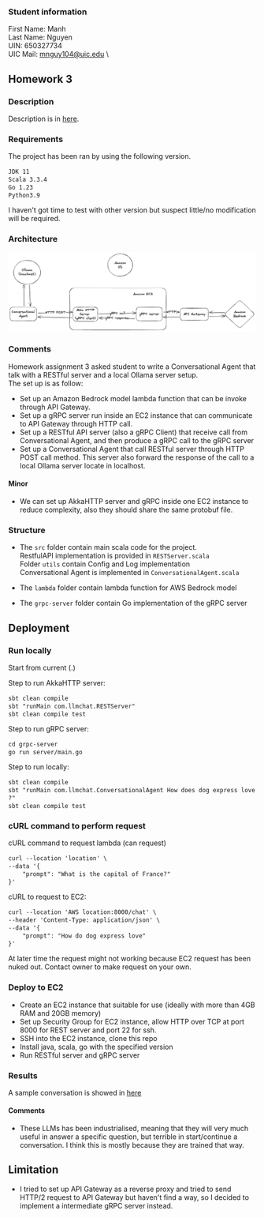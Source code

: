 ### Student information
First Name: Manh \
Last Name: Nguyen \
UIN: 650327734 \
UIC Mail: mnguy104@uic.edu \

## Homework 3
### Description
Description is in [here](./Homeworks/Homework3.md).
### Requirements
The project has been ran by using the following version. 
```
JDK 11 
Scala 3.3.4 
Go 1.23 
Python3.9 
```
I haven't got time to test with other version but suspect little/no modification will be required.

### Architecture
![image info](./architecture.png)

### Comments
Homework assignment 3 asked student to write a Conversational Agent that talk with a RESTful server and a local Ollama server setup. \
The set up is as follow: 
- Set up an Amazon Bedrock model lambda function that can be invoke through API Gateway. 
- Set up a gRPC server run inside an EC2 instance that can communicate to API Gateway through HTTP call.
- Set up a RESTful API server (also a gRPC Client) that receive call from Conversational Agent, and then produce a gRPC call to the gRPC server
- Set up a Conversational Agent that call RESTful server through HTTP POST call method. This server also forward the response of the call to a local Ollama server locate in localhost.

#### Minor
- We can set up AkkaHTTP server and gRPC inside one EC2 instance to reduce complexity, also they should share the same protobuf file.

### Structure
- The `src` folder contain main scala code for the project. \
RestfulAPI implementation is provided in `RESTServer.scala` \
Folder `utils` contain Config and Log implementation \
Conversational Agent is implemented in `ConversationalAgent.scala`

- The `lambda` folder contain lambda function for AWS Bedrock model
- The `grpc-server` folder contain Go implementation of the gRPC server

## Deployment

### Run locally

Start from current (.)  

Step to run AkkaHTTP server:

```
sbt clean compile
sbt "runMain com.llmchat.RESTServer"
sbt clean compile test
```

Step to run gRPC server:
```
cd grpc-server
go run server/main.go
```

Step to run locally:

```
sbt clean compile
sbt "runMain com.llmchat.ConversationalAgent How does dog express love ?"
sbt clean compile test
```

### cURL command to perform request

cURL command to request lambda (can request)
```
curl --location 'location' \
--data '{
    "prompt": "What is the capital of France?"
}'
```

cURL to request to EC2:
```
curl --location 'AWS location:8000/chat' \
--header 'Content-Type: application/json' \
--data '{
    "prompt": "How do dog express love"
}'
```
At later time the request might not working because EC2 request has been nuked out. Contact owner to make request on your own.

### Deploy to EC2

- Create an EC2 instance that suitable for use (ideally with more than 4GB RAM and 20GB memory)
- Set up Security Group for EC2 instance, allow HTTP over TCP at port 8000 for REST server and port 22 for ssh.
- SSH into the EC2 instance, clone this repo
- Install java, scala, go with the specified version
- Run RESTful server and gRPC server 

### Results
A sample conversation is showed in [here](./SampleConversation)

#### Comments

- These LLMs has been industrialised, meaning that they will very much useful in answer a specific question, but terrible in start/continue a conversation. I think this is mostly because they are trained that way.

## Limitation
- I tried to set up API Gateway as a reverse proxy and tried to send HTTP/2 request to API Gateway but haven't find a way, so I decided to implement a intermediate gRPC server instead.
